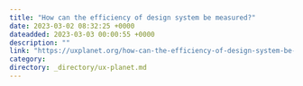 ```yaml
---
title: "How can the efficiency of design system be measured?"
date: 2023-03-02 08:32:25 +0000
dateadded: 2023-03-03 00:00:55 +0000
description: ""
link: "https://uxplanet.org/how-can-the-efficiency-of-design-system-be-measured-9531f27ce338?source=rss----819cc2aaeee0---4"
category:
directory: _directory/ux-planet.md
---
```

